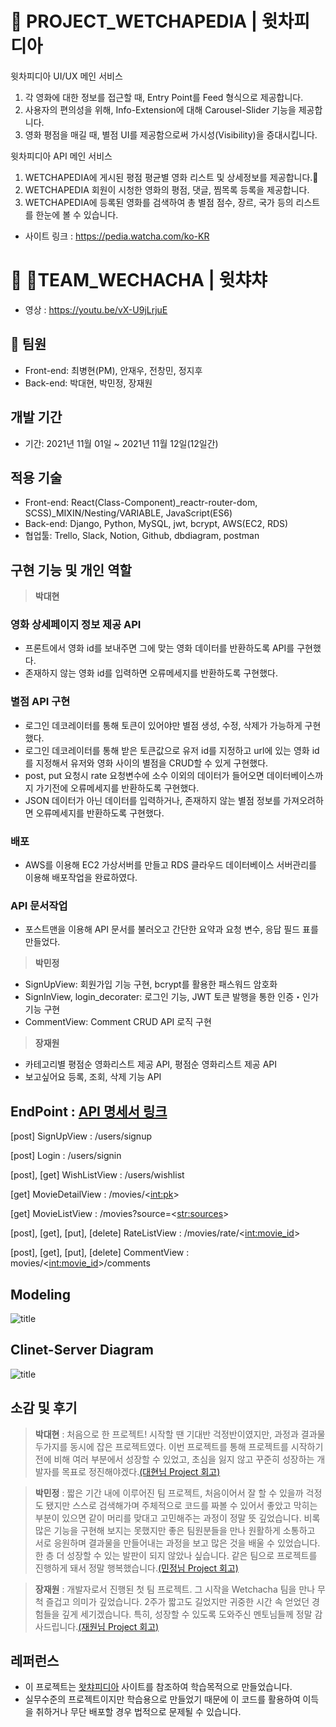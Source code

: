 # 🎥  PROJECT_WETCHAPEDIA | 윗차피디아

윗차피디아 UI/UX 메인 서비스

1. 각 영화에 대한 정보를 접근할 때, Entry Point를 Feed 형식으로 제공합니다.
2. 사용자의 편의성을 위해, Info-Extension에 대해 Carousel-Slider 기능을 제공합니다.
3. 영화 평점을 매길 때, 별점 UI를 제공함으로써 가시성(Visibility)을 증대시킵니다.

윗차피디아 API 메인 서비스 

1. WETCHAPEDIA에 게시된 평점 평균별 영화 리스트 및 상세정보를 제공합니다.
2. WETCHAPEDIA 회원이 시청한 영화의 평점, 댓글, 찜목록 등록을 제공합니다.
3. WETCHAPEDIA에 등록된 영화를 검색하여 총 별점 점수, 장르, 국가 등의 리스트를 한눈에 볼 수 있습니다.   

- 사이트 링크 : https://pedia.watcha.com/ko-KR

# 🚀 TEAM_WECHACHA | 윗챠챠 


- 영상 : https://youtu.be/vX-U9jLrjuE

## 👫 팀원 
- Front-end: 최병현(PM), 안재우, 전창민, 정지후
- Back-end: 박대현, 박민정, 장재원

## 개발 기간

- 기간: 2021년 11월 01일 ~ 2021년 11월 12일(12일간)

## 적용 기술

- Front-end: React(Class-Component)_reactr-router-dom, SCSS)_MIXIN/Nesting/VARIABLE, JavaScript(ES6)
- Back-end: Django, Python, MySQL, jwt, bcrypt, AWS(EC2, RDS)
- 협업툴: Trello, Slack, Notion, Github, dbdiagram, postman


## 구현 기능 및 개인 역할

> **박대현**
### 영화 상세페이지 정보 제공 API
- 프론트에서 영화 id를 보내주면 그에 맞는 영화 데이터를 반환하도록 API를 구현했다.
- 존재하지 않는 영화 id를 입력하면 오류메세지를 반환하도록 구현했다.

### 별점 API 구현
- 로그인 데코레이터를 통해 토큰이 있어야만 별점 생성, 수정, 삭제가 가능하게 구현했다.
- 로그인 데코레이터를 통해 받은 토큰값으로 유저 id를 지정하고 url에 있는 영화 id를 지정해서 유저와 영화 사이의 별점을 CRUD할 수 있게 구현했다.
- post, put 요청시 rate 요청변수에 소수 이외의 데이터가 들어오면 데이터베이스까지 가기전에 오류메세지를 반환하도록 구현했다.
- JSON 데이터가 아닌 데이터를 입력하거나, 존재하지 않는 별점 정보를 가져오려하면 오류메세지를 반환하도록 구현했다.

### 배포
- AWS를 이용해 EC2 가상서버를 만들고 RDS 클라우드 데이터베이스 서버관리를 이용해 배포작업을 완료하였다.

### API 문서작업
- 포스트맨을 이용해 API 문서를 불러오고 간단한 요약과 요청 변수, 응답 필드 표를 만들었다. 

> **박민정**
- SignUpView: 회원가입 기능 구현, bcrypt를 활용한 패스워드 암호화
- SignInView, login_decorater: 로그인 기능, JWT 토큰 발행을 통한 인증・인가 기능 구현
- CommentView: Comment CRUD API 로직 구현


> **장재원**
- 카테고리별 평점순 영화리스트 제공 API, 평점순 영화리스트 제공 API
- 보고싶어요 등록, 조회, 삭제 기능 API

## EndPoint : [API 명세서 링크](https://documenter.getpostman.com/view/18262150/UVC5ESgu)   

[post] SignUpView : /users/signup

[post] Login : /users/signin

[post], [get] WishListView : /users/wishlist

[get]  MovieDetailView : /movies/<<int:pk>>

[get] MovieListView : /movies?source=<<str:sources>>

[post], [get], [put], [delete] RateListView : /movies/rate/<<int:movie_id>>

[post], [get], [put], [delete] CommentView : movies/<<int:movie_id>>/comments


## Modeling
![title](https://media.vlpt.us/images/jewon119/post/bb7a9245-e9fb-420e-95a2-dcf218d1f786/wechapedia_update.png)   

## Clinet-Server Diagram
![title](https://media.vlpt.us/images/jewon119/post/f27b811e-a9a8-4e97-a4b8-1a87f7764d47/Client-Server-Model-diagram.jpg)   


## 소감 및 후기
> **박대현** : 처음으로 한 프로젝트! 시작할 땐 기대반 걱정반이였지만, 과정과 결과물 두가지를 동시에 잡은 프로젝트였다.
이번 프로젝트를 통해 프로젝트를 시작하기 전에 비해 여러 부분에서 성장할 수 있었고, 초심을 잃지 않고 꾸준히 성장하는 개발자를 목표로 정진해야겠다.[(대현님 Project 회고)](https://enormous-authority-d65.notion.site/1-a585200a6d814ddda8d30cb1c7d37761)   


> **박민정** : 짧은 기간 내에 이루어진 팀 프로젝트, 처음이어서 잘 할 수 있을까 걱정도 됐지만 스스로 검색해가며 주체적으로 코드를 짜볼 수 있어서 좋았고 막히는 부분이 있으면 같이 머리를 맞대고 고민해주는 과정이 정말 뜻 깊었습니다. 비록 많은 기능을 구현해 보지는 못했지만 좋은 팀원분들을 만나 원활하게 소통하고 서로 응원하며 결과물을 만들어내는 과정을 보고 많은 것을 배울 수 있었습니다. 한 층 더 성장할 수 있는 발판이 되지 않았나 싶습니다. 같은 팀으로 프로젝트를 진행하게 돼서 정말 행복했습니다.[(민정님 Project 회고)](https://velog.io/@doniminp/PROJECT-WETCHAPEDIA-%ED%9B%84%EA%B8%B0)

> **장재원** : 개발자로서 진행된 첫 팀 프로젝트. 그 시작을 Wetchacha 팀을 만나 무척 즐겁고 의미가 깊었습니다. 2주가 짧고도 길었지만 귀중한 시간 속 얻었던 경험들을 깊게 세기겠습니다. 특히, 성장할 수 있도록 도와주신 멘토님들께 정말 감사드립니다.[(재원님 Project 회고)](https://velog.io/@jewon119/TIL83.-WetchaPedia-Project-1%EC%B0%A8-%ED%94%84%EB%A1%9C%EC%A0%9D%ED%8A%B8-%ED%9A%8C%EA%B3%A0)   


## 레퍼런스
- 이 프로젝트는 <u>[왓챠피디아](https://pedia.watcha.com/ko-KR)</u> 사이트를 참조하여 학습목적으로 만들었습니다.
- 실무수준의 프로젝트이지만 학습용으로 만들었기 때문에 이 코드를 활용하여 이득을 취하거나 무단 배포할 경우 법적으로 문제될 수 있습니다.
